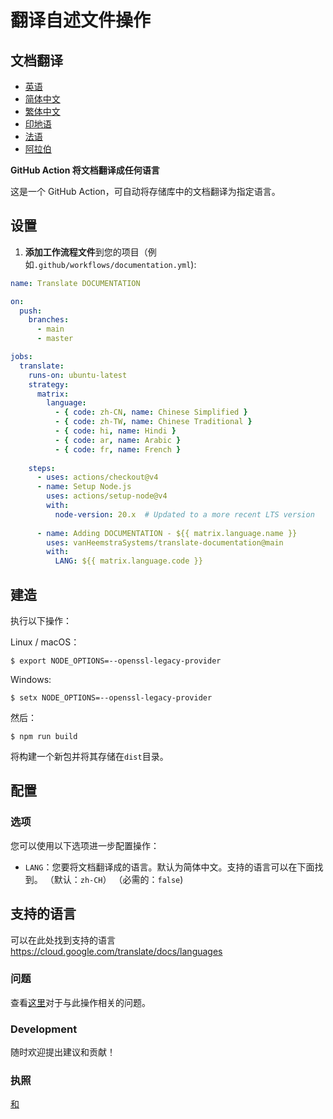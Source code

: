 # 翻译自述文件操作

## 文档翻译

-   [英语](DOCUMENTATION.md)
-   [简体中文](DOCUMENTATION.zh-CN.md)
-   [繁体中文](DOCUMENTATION.zh-TW.md)
-   [印地语](DOCUMENTATION.hi.md)
-   [法语](DOCUMENTATION.fr.md)
-   [阿拉伯](DOCUMENTATION.ar.md)

**GitHub Action 将文档翻译成任何语言**

这是一个 GitHub Action，可自动将存储库中的文档翻译为指定语言。

## 设置

1.  **添加工作流程文件**到您的项目（例如`.github/workflows/documentation.yml`):

```yaml
name: Translate DOCUMENTATION

on:
  push:
    branches:
      - main
      - master

jobs:
  translate:
    runs-on: ubuntu-latest
    strategy:
      matrix:
        language:
          - { code: zh-CN, name: Chinese Simplified }
          - { code: zh-TW, name: Chinese Traditional }
          - { code: hi, name: Hindi }
          - { code: ar, name: Arabic }
          - { code: fr, name: French }
    
    steps:
      - uses: actions/checkout@v4
      - name: Setup Node.js
        uses: actions/setup-node@v4
        with:
          node-version: 20.x  # Updated to a more recent LTS version
      
      - name: Adding DOCUMENTATION - ${{ matrix.language.name }}
        uses: vanHeemstraSystems/translate-documentation@main
        with:
          LANG: ${{ matrix.language.code }}
```

## 建造

执行以下操作：

Linux / macOS：

    $ export NODE_OPTIONS=--openssl-legacy-provider

Windows:

    $ setx NODE_OPTIONS=--openssl-legacy-provider

然后：

    $ npm run build

将构建一个新包并将其存储在`dist`目录。

## 配置

### 选项

您可以使用以下选项进一步配置操作：

-   `LANG`：您要将文档翻译成的语言。默认为简体中文。支持的语言可以在下面找到。
    （默认：`zh-CH`） （必需的：`false`)

## 支持的语言

可以在此处找到支持的语言<https://cloud.google.com/translate/docs/languages>

### 问题

查看[这里](https://github.com/vanHeemstraSystems/translate-documentation/issues/1)对于与此操作相关的问题。

### Development

随时欢迎提出建议和贡献！

### 执照

[和](./LICENSE)

